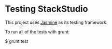 # Testing StackStudio #

This project uses [Jasmine](http://jasmine.github.io/1.3/introduction.html) as its testing framework.

To run all of the tests with grunt:

  $ grunt test